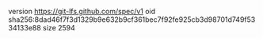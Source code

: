 version https://git-lfs.github.com/spec/v1
oid sha256:8dad46f7f3d1329b9e632b9cf361bec7f92fe925cb3d98701d749f5334133e88
size 2594
